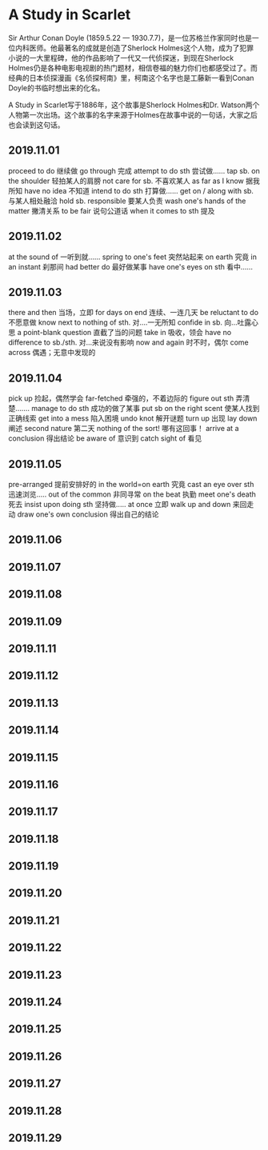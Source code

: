 # A Study in Scarlet
Sir Arthur Conan Doyle (1859.5.22 — 1930.7.7)，是一位苏格兰作家同时也是一位内科医师。他最著名的成就是创造了Sherlock Holmes这个人物，成为了犯罪小说的一大里程碑，他的作品影响了一代又一代侦探迷，到现在Sherlock Holmes仍是各种电影电视剧的热门题材，相信卷福的魅力你们也都感受过了。而经典的日本侦探漫画《名侦探柯南》里，柯南这个名字也是工藤新一看到Conan Doyle的书临时想出来的化名。

A Study in Scarlet写于1886年，这个故事是Sherlock Holmes和Dr. Watson两个人物第一次出场。这个故事的名字来源于Holmes在故事中说的一句话，大家之后也会读到这句话。

## 2019.11.01
proceed to do 继续做
go through 完成
attempt to do sth 尝试做……
tap sb. on the shoulder 轻拍某人的肩膀
not care for sb. 不喜欢某人
as far as I know 据我所知
have no idea 不知道
intend to do sth 打算做……
get on / along with sb. 与某人相处融洽
hold sb. responsible 要某人负责
wash one's hands of the matter 撇清关系
to be fair 说句公道话
when it comes to sth 提及

## 2019.11.02
at the sound of   一听到就……
spring to one's feet 突然站起来
on earth 究竟
in an instant 刹那间
had better do 最好做某事
have one's eyes on sth 看中……

## 2019.11.03
there and then 当场，立即
for days on end 连续、一连几天
be reluctant to do 不愿意做
know next to nothing of sth. 对....一无所知
confide in sb. 向...吐露心思
a point-blank question 直截了当的问题
take in 吸收，领会
have no difference to sb./sth. 对...来说没有影响
now and again 时不时，偶尔
come across 偶遇；无意中发现的

## 2019.11.04
pick up 捡起，偶然学会
far-fetched  牵强的，不着边际的
figure out sth 弄清楚…….
manage to do sth 成功的做了某事
put sb on the right scent 使某人找到正确线索
get into a mess 陷入困境
undo knot 解开谜题
turn up 出现
lay down 阐述
second nature 第二天
nothing of the sort! 哪有这回事！
arrive at a conclusion 得出结论
be aware of 意识到
catch sight of 看见

## 2019.11.05
pre-arranged 提前安排好的
in the world=on earth 究竟
cast an eye over sth 迅速浏览.....
out of the common 非同寻常
on the beat 执勤
meet one's death 死去
insist upon doing sth 坚持做.....
at once 立即
walk up and down 来回走动
draw one's own conclusion 得出自己的结论

## 2019.11.06

## 2019.11.07

## 2019.11.08

## 2019.11.09

## 2019.11.11

## 2019.11.12

## 2019.11.13

## 2019.11.14

## 2019.11.15

## 2019.11.16

## 2019.11.17

## 2019.11.18

## 2019.11.19

## 2019.11.20

## 2019.11.21

## 2019.11.22

## 2019.11.23

## 2019.11.24

## 2019.11.25

## 2019.11.26

## 2019.11.27

## 2019.11.28

## 2019.11.29

